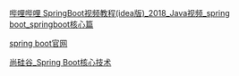 



[哔哩哔哩 SpringBoot视频教程(idea版)_2018_Java视频_spring boot_springboot核心篇](https://www.bilibili.com/video/av38657363/?p=25 )



[spring boot官网](https://spring.io/projects/spring-boot )



[尚硅谷_Spring Boot核心技术 ](http://www.atguigu.com/download_detail.shtml?v=37 )